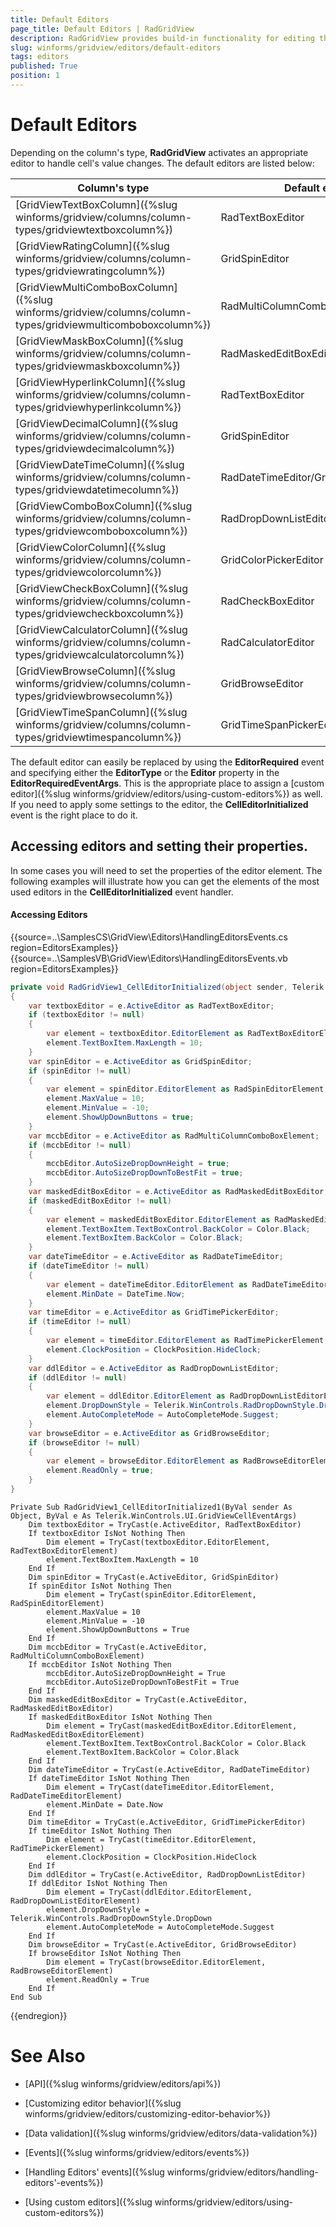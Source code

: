 ```yaml
---
title: Default Editors
page_title: Default Editors | RadGridView
description: RadGridView provides build-in functionality for editing the data.
slug: winforms/gridview/editors/default-editors
tags: editors
published: True
position: 1 
---
```


# Default Editors

Depending on the column's type, **RadGridView** activates an appropriate editor to handle cell's value changes. The default editors are listed below:

|Column's type|Default editor|
|----|----|
|[GridViewTextBoxColumn]({%slug winforms/gridview/columns/column-types/gridviewtextboxcolumn%})|RadTextBoxEditor|
|[GridViewRatingColumn]({%slug winforms/gridview/columns/column-types/gridviewratingcolumn%})|GridSpinEditor|
|[GridViewMultiComboBoxColumn]({%slug winforms/gridview/columns/column-types/gridviewmulticomboboxcolumn%})|RadMultiColumnComboBoxElement|
|[GridViewMaskBoxColumn]({%slug winforms/gridview/columns/column-types/gridviewmaskboxcolumn%})|RadMaskedEditBoxEditor|
|[GridViewHyperlinkColumn]({%slug winforms/gridview/columns/column-types/gridviewhyperlinkcolumn%})|RadTextBoxEditor|
|[GridViewDecimalColumn]({%slug winforms/gridview/columns/column-types/gridviewdecimalcolumn%})|GridSpinEditor|
|[GridViewDateTimeColumn]({%slug winforms/gridview/columns/column-types/gridviewdatetimecolumn%})|RadDateTimeEditor/GridTimePickerEditor|
|[GridViewComboBoxColumn]({%slug winforms/gridview/columns/column-types/gridviewcomboboxcolumn%})|RadDropDownListEditor|
|[GridViewColorColumn]({%slug winforms/gridview/columns/column-types/gridviewcolorcolumn%})|GridColorPickerEditor|
|[GridViewCheckBoxColumn]({%slug winforms/gridview/columns/column-types/gridviewcheckboxcolumn%})|RadCheckBoxEditor|
|[GridViewCalculatorColumn]({%slug winforms/gridview/columns/column-types/gridviewcalculatorcolumn%})|RadCalculatorEditor|
|[GridViewBrowseColumn]({%slug winforms/gridview/columns/column-types/gridviewbrowsecolumn%})|GridBrowseEditor|
|[GridViewTimeSpanColumn]({%slug winforms/gridview/columns/column-types/gridviewtimespancolumn%})|GridTimeSpanPickerEditor|

The default editor can easily be replaced by using the **EditorRequired** event and specifying either the **EditorType** or the **Editor** property in the **EditorRequiredEventArgs**. This is the appropriate place to assign a [custom editor]({%slug winforms/gridview/editors/using-custom-editors%}) as well. If you need to apply some settings to the editor, the **CellEditorInitialized** event is the right place to do it.
 

## Accessing editors and setting their properties. 

In some cases you will need to set the properties of the editor element. The following examples will illustrate how you can get the elements of the most used editors in the __CellEditorInitialized__ event handler. 


#### Accessing Editors

{{source=..\SamplesCS\GridView\Editors\HandlingEditorsEvents.cs region=EditorsExamples}} 
{{source=..\SamplesVB\GridView\Editors\HandlingEditorsEvents.vb region=EditorsExamples}}
````C#
private void RadGridView1_CellEditorInitialized(object sender, Telerik.WinControls.UI.GridViewCellEventArgs e)
{
    var textboxEditor = e.ActiveEditor as RadTextBoxEditor;
    if (textboxEditor != null)
    {
        var element = textboxEditor.EditorElement as RadTextBoxEditorElement;
        element.TextBoxItem.MaxLength = 10;
    }
    var spinEditor = e.ActiveEditor as GridSpinEditor;
    if (spinEditor != null)
    {
        var element = spinEditor.EditorElement as RadSpinEditorElement;
        element.MaxValue = 10;
        element.MinValue = -10;
        element.ShowUpDownButtons = true;
    }
    var mccbEditor = e.ActiveEditor as RadMultiColumnComboBoxElement;
    if (mccbEditor != null)
    {
        mccbEditor.AutoSizeDropDownHeight = true;
        mccbEditor.AutoSizeDropDownToBestFit = true;
    }
    var maskedEditBoxEditor = e.ActiveEditor as RadMaskedEditBoxEditor;
    if (maskedEditBoxEditor != null)
    {
        var element = maskedEditBoxEditor.EditorElement as RadMaskedEditBoxEditorElement;
        element.TextBoxItem.TextBoxControl.BackColor = Color.Black;
        element.TextBoxItem.BackColor = Color.Black;
    }
    var dateTimeEditor = e.ActiveEditor as RadDateTimeEditor;
    if (dateTimeEditor != null)
    {
        var element = dateTimeEditor.EditorElement as RadDateTimeEditorElement;
        element.MinDate = DateTime.Now;
    }
    var timeEditor = e.ActiveEditor as GridTimePickerEditor;
    if (timeEditor != null)
    {
        var element = timeEditor.EditorElement as RadTimePickerElement;
        element.ClockPosition = ClockPosition.HideClock;
    }
    var ddlEditor = e.ActiveEditor as RadDropDownListEditor;
    if (ddlEditor != null)
    {
        var element = ddlEditor.EditorElement as RadDropDownListEditorElement;
        element.DropDownStyle = Telerik.WinControls.RadDropDownStyle.DropDown;
        element.AutoCompleteMode = AutoCompleteMode.Suggest;
    }
    var browseEditor = e.ActiveEditor as GridBrowseEditor;
    if (browseEditor != null)
    {
        var element = browseEditor.EditorElement as RadBrowseEditorElement;
        element.ReadOnly = true;
    }
}

````
````VB.NET
Private Sub RadGridView1_CellEditorInitialized1(ByVal sender As Object, ByVal e As Telerik.WinControls.UI.GridViewCellEventArgs)
    Dim textboxEditor = TryCast(e.ActiveEditor, RadTextBoxEditor)
    If textboxEditor IsNot Nothing Then
        Dim element = TryCast(textboxEditor.EditorElement, RadTextBoxEditorElement)
        element.TextBoxItem.MaxLength = 10
    End If
    Dim spinEditor = TryCast(e.ActiveEditor, GridSpinEditor)
    If spinEditor IsNot Nothing Then
        Dim element = TryCast(spinEditor.EditorElement, RadSpinEditorElement)
        element.MaxValue = 10
        element.MinValue = -10
        element.ShowUpDownButtons = True
    End If
    Dim mccbEditor = TryCast(e.ActiveEditor, RadMultiColumnComboBoxElement)
    If mccbEditor IsNot Nothing Then
        mccbEditor.AutoSizeDropDownHeight = True
        mccbEditor.AutoSizeDropDownToBestFit = True
    End If
    Dim maskedEditBoxEditor = TryCast(e.ActiveEditor, RadMaskedEditBoxEditor)
    If maskedEditBoxEditor IsNot Nothing Then
        Dim element = TryCast(maskedEditBoxEditor.EditorElement, RadMaskedEditBoxEditorElement)
        element.TextBoxItem.TextBoxControl.BackColor = Color.Black
        element.TextBoxItem.BackColor = Color.Black
    End If
    Dim dateTimeEditor = TryCast(e.ActiveEditor, RadDateTimeEditor)
    If dateTimeEditor IsNot Nothing Then
        Dim element = TryCast(dateTimeEditor.EditorElement, RadDateTimeEditorElement)
        element.MinDate = Date.Now
    End If
    Dim timeEditor = TryCast(e.ActiveEditor, GridTimePickerEditor)
    If timeEditor IsNot Nothing Then
        Dim element = TryCast(timeEditor.EditorElement, RadTimePickerElement)
        element.ClockPosition = ClockPosition.HideClock
    End If
    Dim ddlEditor = TryCast(e.ActiveEditor, RadDropDownListEditor)
    If ddlEditor IsNot Nothing Then
        Dim element = TryCast(ddlEditor.EditorElement, RadDropDownListEditorElement)
        element.DropDownStyle = Telerik.WinControls.RadDropDownStyle.DropDown
        element.AutoCompleteMode = AutoCompleteMode.Suggest
    End If
    Dim browseEditor = TryCast(e.ActiveEditor, GridBrowseEditor)
    If browseEditor IsNot Nothing Then
        Dim element = TryCast(browseEditor.EditorElement, RadBrowseEditorElement)
        element.ReadOnly = True
    End If
End Sub

```` 


{{endregion}}

# See Also

* [API]({%slug winforms/gridview/editors/api%})

* [Customizing editor behavior]({%slug winforms/gridview/editors/customizing-editor-behavior%})

* [Data validation]({%slug winforms/gridview/editors/data-validation%})

* [Events]({%slug winforms/gridview/editors/events%})

* [Handling Editors' events]({%slug winforms/gridview/editors/handling-editors'-events%})

* [Using custom editors]({%slug winforms/gridview/editors/using-custom-editors%})

